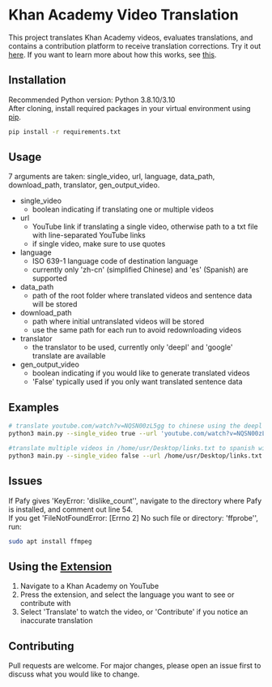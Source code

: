 # Khan Academy Video Translation

This project translates Khan Academy videos, evaluates translations, and contains a contribution platform to receive translation corrections. Try it out [here](https://chrome.google.com/webstore/detail/khan-academy-video-transl/gbpgbjnhccemhkjedfadjbekpmaoembh). If you want to learn more about how this works, see [this](https://docs.google.com/document/d/1Et0Q74Ym-td6WVjxhCBnMAUpyijW8EUnwVttYoOLmYQ/edit?usp=sharing).

## Installation

Recommended Python version: Python 3.8.10/3.10  
After cloning, install required packages in your virtual environment using [pip](https://pypi.org/project/pip/).

```bash
pip install -r requirements.txt
```

## Usage
7 arguments are taken: single_video, url, language, data_path, download_path, translator, gen_output_video.  
* single_video
    * boolean indicating if translating one or multiple videos
* url
    * YouTube link if translating a single video, otherwise path to a txt file with line-separated YouTube links
    * if single video, make sure to use quotes
* language
    * ISO 639-1 language code of destination language
    * currently only 'zh-cn' (simplified Chinese) and 'es' (Spanish) are supported
* data_path
    * path of the root folder where translated videos and sentence data will be stored
* download_path
    * path where initial untranslated videos will be stored
    * use the same path for each run to avoid redownloading videos
* translator
    * the translator to be used, currently only 'deepl' and 'google' translate are available
* gen_output_video
    * boolean indicating if you would like to generate translated videos
    * 'False' typically used if you only want translated sentence data

## Examples
```bash
# translate youtube.com/watch?v=NQSN00zL5gg to chinese using the deepl model
python3 main.py --single_video true --url 'youtube.com/watch?v=NQSN00zL5gg' --language zh-cn --data_path /home/user/data --download_path /home/user/downloaded_videos --translator deepl --gen_output_video true

#translate multiple videos in /home/usr/Desktop/links.txt to spanish with google translate, storing data files in /home/user/Desktop/data
python3 main.py --single_video false --url /home/usr/Desktop/links.txt --language es --data_path /home/user/Desktop/data --download_path /home/user/downloaded_videos --translator google --gen_output_video True
```

## Issues
If Pafy gives 'KeyError: 'dislike_count'', navigate to the directory where Pafy is installed, and comment out line 54.  
If you get 'FileNotFoundError: [Errno 2] No such file or directory: 'ffprobe'', run:
```bash
sudo apt install ffmpeg
```


## Using the [Extension](https://chrome.google.com/webstore/detail/khan-academy-video-transl/gbpgbjnhccemhkjedfadjbekpmaoembh)
1. Navigate to a Khan Academy on YouTube
2. Press the extension, and select the language you want to see or contribute with
3. Select 'Translate' to watch the video, or 'Contribute' if you notice an inaccurate translation

## Contributing
Pull requests are welcome. For major changes, please open an issue first to discuss what you would like to change.